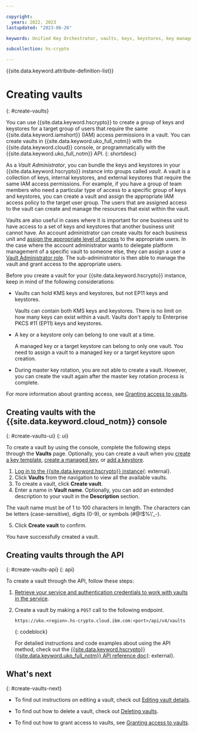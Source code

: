 ```yaml
---

copyright:
  years: 2022, 2023
lastupdated: "2023-06-26"

keywords: Unified Key Orchestrator, vaults, keys, keystores, key management, UKO

subcollection: hs-crypto

---
```


{{site.data.keyword.attribute-definition-list}}




# Creating vaults
{: #create-vaults}


You can use {{site.data.keyword.hscrypto}} to create a group of keys and keystores for a target group of users that require the same {{site.data.keyword.iamshort}} (IAM) access permissions in a vault. You can create vaults in {{site.data.keyword.uko_full_notm}} with the {{site.data.keyword.cloud}} console, or programmatically with the {{site.data.keyword.uko_full_notm}} API.
{: shortdesc}

As a _Vault Administrator_, you can bundle the keys and keystores in your {{site.data.keyword.hscrypto}} instance into groups called _vault_. A vault is a collection of keys, internal keystores, and external keystores that require the same IAM access permissions. For example, if you have a group of team members who need a particular type of access to a specific group of keys and keystores, you can create a vault and assign the appropriate IAM access policy to the target user group. The users that are assigned access to the vault can create and manage the resources that exist within the vault.

Vaults are also useful in cases where it is important for one business unit to have access to a set of keys and keystores that another business unit cannot have. An account administrator can create vaults for each business unit and [assign the appropriate level of access](/docs/hs-crypto?topic=hs-crypto-grant-access-vaults) to the appropriate users. In the case where the account administrator wants to delegate platform management of a specific vault to someone else, they can assign a user a [Vault Administrator role](/docs/hs-crypto?topic=hs-crypto-uko-manage-access#uko-service-access-roles). The sub-administrator is then able to manage the vault and grant access to the appropriate users.




Before you create a vault for your {{site.data.keyword.hscrypto}} instance, keep in mind of the following considerations:

- Vaults can hold KMS keys and keystores, but not EP11 keys and keystores.

    Vaults can contain both KMS keys and keystores. There is no limit on how many keys can exist within a vault. Vaults don't apply to Enterprise PKCS #11 (EP11) keys and keystores.

- A key or a keystore only can belong to one vault at a time.

    A managed key or a target keystore can belong to only one vault. You need to assign a vault to a managed key or a target keystore upon creation.

- During master key rotation, you are not able to create a vault. However, you can create the vault again after the master key rotation process is complete.

For more information about granting access, see [Granting access to vaults](/docs/hs-crypto?topic=hs-crypto-grant-access-vaults).


## Creating vaults with the {{site.data.keyword.cloud_notm}} console
{: #create-vaults-ui}
{: ui}

To create a vault by using the console, complete the following steps through the **Vaults** page. Optionally, you can create a vault when you [create a key template](docs/hs-crypto?topic=hs-crypto-create-template), [create a managed key](/docs/hs-crypto?topic=hs-crypto-create-managed-keys), or [add a keystore](/docs/hs-crypto?topic=hs-crypto-create-internal-keystores).

1. [Log in to the {{site.data.keyword.hscrypto}} instance](https://cloud.ibm.com/login){: external}.
2. Click **Vaults** from the navigation to view all the available vaults.
3. To create a vault, click **Create vault**.
4. Enter a name in **Vault name**. Optionally, you can add an extended description to your vault in the **Description** section.
  
  The vault name must be of 1 to 100 characters in length. The characters can be letters (case-sensitive), digits (0-9), or symbols (#@!$%\’_-).
  
5. Click **Create vault** to confirm.

You have successfully created a vault. 

## Creating vaults through the API
{: #create-vaults-api}
{: api}

To create a vault through the API, follow these steps:

1. [Retrieve your service and authentication credentials to work with vaults in the service](/docs/hs-crypto?topic=hs-crypto-set-up-uko-api).
2. Create a vault by making a `POST` call to the following endpoint.

    ```
    https://uko.<region>.hs-crypto.cloud.ibm.com:<port>/api/v4/vaults
    ```
    {: codeblock}

    For detailed instructions and code examples about using the API method, check out the [{{site.data.keyword.hscrypto}} {{site.data.keyword.uko_full_notm}} API reference doc](/apidocs/uko#create-vault){: external}.

## What's next
{: #create-vaults-next}

- To find out instructions on editing a vault, check out [Editing vault details](/docs/hs-crypto?topic=hs-crypto-edit-vaults).

- To find out how to delete a vault, check out [Deleting vaults](/docs/hs-crypto?topic=hs-crypto-delete-vaults).
  
- To find out how to grant access to vaults, see [Granting access to vaults](/docs/hs-crypto?topic=hs-crypto-grant-access-vaults).

